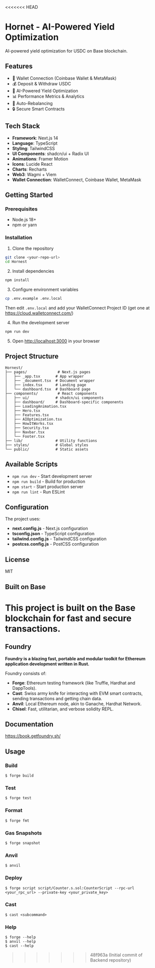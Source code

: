 <<<<<<< HEAD
# Hornet - AI-Powered Yield Optimization

AI-powered yield optimization for USDC on Base blockchain.

## Features

- 🔗 Wallet Connection (Coinbase Wallet & MetaMask)
- 💰 Deposit & Withdraw USDC
- 🤖 AI-Powered Yield Optimization
- 📊 Performance Metrics & Analytics
- 🔄 Auto-Rebalancing
- 🔒 Secure Smart Contracts

## Tech Stack

- **Framework**: Next.js 14
- **Language**: TypeScript
- **Styling**: TailwindCSS
- **UI Components**: shadcn/ui + Radix UI
- **Animations**: Framer Motion
- **Icons**: Lucide React
- **Charts**: Recharts
- **Web3**: Wagmi + Viem
- **Wallet Connection**: WalletConnect, Coinbase Wallet, MetaMask

## Getting Started

### Prerequisites

- Node.js 18+ 
- npm or yarn

### Installation

1. Clone the repository
```bash
git clone <your-repo-url>
cd Hornest
```

2. Install dependencies
```bash
npm install
```

3. Configure environment variables
```bash
cp .env.example .env.local
```
Then edit `.env.local` and add your WalletConnect Project ID (get one at https://cloud.walletconnect.com/)

4. Run the development server
```bash
npm run dev
```

5. Open [http://localhost:3000](http://localhost:3000) in your browser

## Project Structure

```
Hornest/
├── pages/              # Next.js pages
│   ├── _app.tsx       # App wrapper
│   ├── _document.tsx  # Document wrapper
│   ├── index.tsx      # Landing page
│   └── dashboard.tsx  # Dashboard page
├── components/         # React components
│   ├── ui/            # shadcn/ui components
│   ├── dashboard/     # Dashboard-specific components
│   ├── LoadingAnimation.tsx
│   ├── Hero.tsx
│   ├── Features.tsx
│   ├── AIOptimization.tsx
│   ├── HowItWorks.tsx
│   ├── Security.tsx
│   ├── Navbar.tsx
│   └── Footer.tsx
├── lib/               # Utility functions
├── styles/            # Global styles
└── public/            # Static assets

```

## Available Scripts

- `npm run dev` - Start development server
- `npm run build` - Build for production
- `npm start` - Start production server
- `npm run lint` - Run ESLint

## Configuration

The project uses:
- **next.config.js** - Next.js configuration
- **tsconfig.json** - TypeScript configuration
- **tailwind.config.js** - TailwindCSS configuration
- **postcss.config.js** - PostCSS configuration

## License

MIT

## Built on Base

This project is built on the Base blockchain for fast and secure transactions.
=======
## Foundry

**Foundry is a blazing fast, portable and modular toolkit for Ethereum application development written in Rust.**

Foundry consists of:

- **Forge**: Ethereum testing framework (like Truffle, Hardhat and DappTools).
- **Cast**: Swiss army knife for interacting with EVM smart contracts, sending transactions and getting chain data.
- **Anvil**: Local Ethereum node, akin to Ganache, Hardhat Network.
- **Chisel**: Fast, utilitarian, and verbose solidity REPL.

## Documentation

https://book.getfoundry.sh/

## Usage

### Build

```shell
$ forge build
```

### Test

```shell
$ forge test
```

### Format

```shell
$ forge fmt
```

### Gas Snapshots

```shell
$ forge snapshot
```

### Anvil

```shell
$ anvil
```

### Deploy

```shell
$ forge script script/Counter.s.sol:CounterScript --rpc-url <your_rpc_url> --private-key <your_private_key>
```

### Cast

```shell
$ cast <subcommand>
```

### Help

```shell
$ forge --help
$ anvil --help
$ cast --help
```
>>>>>>> 48f963a (Initial commit of Backend repository)
